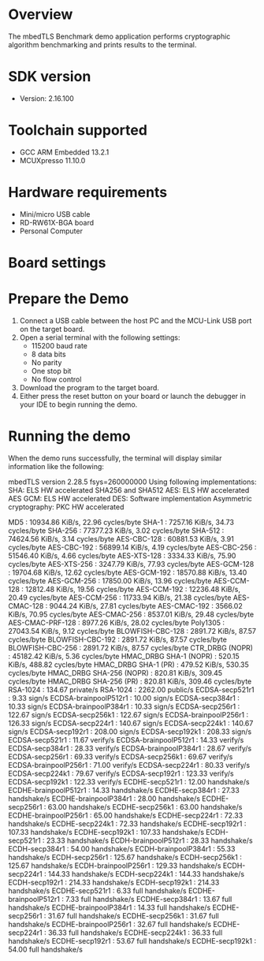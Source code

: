 Overview
========
The mbedTLS Benchmark demo application performs cryptographic algorithm benchmarking and prints results to the
terminal.


SDK version
===========
- Version: 2.16.100

Toolchain supported
===================
- GCC ARM Embedded  13.2.1
- MCUXpresso  11.10.0

Hardware requirements
=====================
- Mini/micro USB cable
- RD-RW61X-BGA board
- Personal Computer

Board settings
==============

Prepare the Demo
================
1.  Connect a USB cable between the host PC and the MCU-Link USB port on the target board. 
2.  Open a serial terminal with the following settings:
    - 115200 baud rate
    - 8 data bits
    - No parity
    - One stop bit
    - No flow control
3.  Download the program to the target board.
4.  Either press the reset button on your board or launch the debugger in your IDE to begin running the demo.


Running the demo
================
When the demo runs successfully, the terminal will display similar information like the following:

mbedTLS version 2.28.5
fsys=260000000
Using following implementations:
  SHA: ELS HW accelerated SHA256 and SHA512
  AES: ELS HW accelerated
  AES GCM: ELS HW accelerated
  DES: Software implementation
  Asymmetric cryptography: PKC HW accelerated

  MD5                      :  10934.86 KiB/s,   22.96 cycles/byte
  SHA-1                    :  7257.16 KiB/s,   34.73 cycles/byte
  SHA-256                  :  77377.23 KiB/s,    3.02 cycles/byte
  SHA-512                  :  74624.56 KiB/s,    3.14 cycles/byte
  AES-CBC-128              :  60881.53 KiB/s,    3.91 cycles/byte
  AES-CBC-192              :  56899.14 KiB/s,    4.19 cycles/byte
  AES-CBC-256              :  51546.40 KiB/s,    4.66 cycles/byte
  AES-XTS-128              :  3334.33 KiB/s,   75.90 cycles/byte
  AES-XTS-256              :  3247.79 KiB/s,   77.93 cycles/byte
  AES-GCM-128              :  19704.68 KiB/s,   12.62 cycles/byte
  AES-GCM-192              :  18570.88 KiB/s,   13.40 cycles/byte
  AES-GCM-256              :  17850.00 KiB/s,   13.96 cycles/byte
  AES-CCM-128              :  12812.48 KiB/s,   19.56 cycles/byte
  AES-CCM-192              :  12236.48 KiB/s,   20.49 cycles/byte
  AES-CCM-256              :  11733.94 KiB/s,   21.38 cycles/byte
  AES-CMAC-128             :  9044.24 KiB/s,   27.81 cycles/byte
  AES-CMAC-192             :  3566.02 KiB/s,   70.95 cycles/byte
  AES-CMAC-256             :  8537.01 KiB/s,   29.48 cycles/byte
  AES-CMAC-PRF-128         :  8977.26 KiB/s,   28.02 cycles/byte
  Poly1305                 :  27043.54 KiB/s,    9.12 cycles/byte
  BLOWFISH-CBC-128         :  2891.72 KiB/s,   87.57 cycles/byte
  BLOWFISH-CBC-192         :  2891.72 KiB/s,   87.57 cycles/byte
  BLOWFISH-CBC-256         :  2891.72 KiB/s,   87.57 cycles/byte
  CTR_DRBG (NOPR)          :  45182.42 KiB/s,    5.36 cycles/byte
  HMAC_DRBG SHA-1 (NOPR)   :  520.15 KiB/s,  488.82 cycles/byte
  HMAC_DRBG SHA-1 (PR)     :  479.52 KiB/s,  530.35 cycles/byte
  HMAC_DRBG SHA-256 (NOPR) :  820.81 KiB/s,  309.45 cycles/byte
  HMAC_DRBG SHA-256 (PR)   :  820.81 KiB/s,  309.46 cycles/byte
  RSA-1024                 :  134.67 private/s
  RSA-1024                 :  2262.00  public/s
  ECDSA-secp521r1          :    9.33 sign/s
  ECDSA-brainpoolP512r1    :   10.00 sign/s
  ECDSA-secp384r1          :   10.33 sign/s
  ECDSA-brainpoolP384r1    :   10.33 sign/s
  ECDSA-secp256r1          :  122.67 sign/s
  ECDSA-secp256k1          :  122.67 sign/s
  ECDSA-brainpoolP256r1    :  126.33 sign/s
  ECDSA-secp224r1          :  140.67 sign/s
  ECDSA-secp224k1          :  140.67 sign/s
  ECDSA-secp192r1          :  208.00 sign/s
  ECDSA-secp192k1          :  208.33 sign/s
  ECDSA-secp521r1          :   11.67 verify/s
  ECDSA-brainpoolP512r1    :   14.33 verify/s
  ECDSA-secp384r1          :   28.33 verify/s
  ECDSA-brainpoolP384r1    :   28.67 verify/s
  ECDSA-secp256r1          :   69.33 verify/s
  ECDSA-secp256k1          :   69.67 verify/s
  ECDSA-brainpoolP256r1    :   71.00 verify/s
  ECDSA-secp224r1          :   80.33 verify/s
  ECDSA-secp224k1          :   79.67 verify/s
  ECDSA-secp192r1          :  123.33 verify/s
  ECDSA-secp192k1          :  122.33 verify/s
  ECDHE-secp521r1          :   12.00 handshake/s
  ECDHE-brainpoolP512r1    :   14.33 handshake/s
  ECDHE-secp384r1          :   27.33 handshake/s
  ECDHE-brainpoolP384r1    :   28.00 handshake/s
  ECDHE-secp256r1          :   63.00 handshake/s
  ECDHE-secp256k1          :   63.00 handshake/s
  ECDHE-brainpoolP256r1    :   65.00 handshake/s
  ECDHE-secp224r1          :   72.33 handshake/s
  ECDHE-secp224k1          :   72.33 handshake/s
  ECDHE-secp192r1          :  107.33 handshake/s
  ECDHE-secp192k1          :  107.33 handshake/s
  ECDH-secp521r1           :   23.33 handshake/s
  ECDH-brainpoolP512r1     :   28.33 handshake/s
  ECDH-secp384r1           :   54.00 handshake/s
  ECDH-brainpoolP384r1     :   55.33 handshake/s
  ECDH-secp256r1           :  125.67 handshake/s
  ECDH-secp256k1           :  125.67 handshake/s
  ECDH-brainpoolP256r1     :  129.33 handshake/s
  ECDH-secp224r1           :  144.33 handshake/s
  ECDH-secp224k1           :  144.33 handshake/s
  ECDH-secp192r1           :  214.33 handshake/s
  ECDH-secp192k1           :  214.33 handshake/s
  ECDHE-secp521r1          :    6.33 full handshake/s
  ECDHE-brainpoolP512r1    :    7.33 full handshake/s
  ECDHE-secp384r1          :   13.67 full handshake/s
  ECDHE-brainpoolP384r1    :   14.33 full handshake/s
  ECDHE-secp256r1          :   31.67 full handshake/s
  ECDHE-secp256k1          :   31.67 full handshake/s
  ECDHE-brainpoolP256r1    :   32.67 full handshake/s
  ECDHE-secp224r1          :   36.33 full handshake/s
  ECDHE-secp224k1          :   36.33 full handshake/s
  ECDHE-secp192r1          :   53.67 full handshake/s
  ECDHE-secp192k1          :   54.00 full handshake/s    
